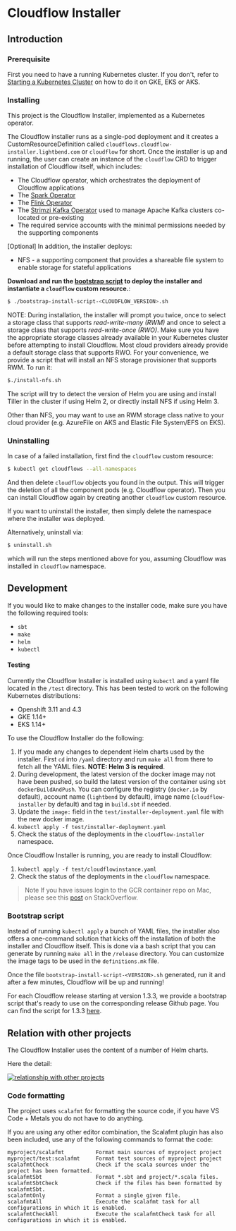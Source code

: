 # Cloudflow Installer
## Introduction

### Prerequisite

First you need to have a running Kubernetes cluster. If you don't, refer to [Starting a Kubernetes Cluster](start-cluster.md) on how to do it on GKE, EKS or AKS.

### Installing

This project is the Cloudflow Installer, implemented as a Kubernetes operator.

The Cloudflow installer runs as a single-pod deployment and it creates a CustomResourceDefinition called `cloudflows.cloudflow-installer.lightbend.com` or `cloudflow` for short. Once the installer is up and running, the user can create an instance of the `cloudflow` CRD to trigger installation of Cloudflow itself, which includes:

- The Cloudflow operator, which orchestrates the deployment of Cloudflow applications
- The [Spark Operator](https://github.com/GoogleCloudPlatform/spark-on-k8s-operator)
- The [Flink Operator](https://github.com/lyft/flinkk8soperator)
- The [Strimzi Kafka Operator](https://strimzi.io/) used to manage Apache Kafka clusters co-located or pre-existing
- The required service accounts with the minimal permissions needed by the supporting components

[Optional] In addition, the installer deploys:

- NFS - a supporting component that provides a shareable file system to enable storage for stateful applications

**Download and run the [bootstrap script](https://github.com/lightbend/cloudflow/releases/download/v2.0.9/bootstrap-install-script-2.0.9.sh) to deploy the installer and instantiate a `cloudflow` custom resource.**:

```bash
$ ./bootstrap-install-script-<CLOUDFLOW_VERSION>.sh
```

NOTE: During installation, the installer will prompt you twice, once to select a storage class that supports *read-write-many (RWM)* and once to select a storage class that supports *read-write-once (RWO)*. Make sure you have the appropriate storage classes already available in your Kubernetes cluster before attempting to install Cloudflow. Most cloud providers already provide a default storage class that supports RWO. For your convenience, we provide a script that will install an NFS storage provisioner that supports RWM. To run it:

```bash
$./install-nfs.sh
```

The script will try to detect the version of Helm you are using and install Tiller in the cluster if using Helm 2, or directly install NFS if using Helm 3.

Other than NFS, you may want to use an RWM storage class native to your cloud provider (e.g. AzureFile on AKS and Elastic File System/EFS on EKS).

### Uninstalling

In case of a failed installation, first find the `cloudflow` custom resource:

```bash
$ kubectl get cloudflows --all-namespaces
```

And then delete  `cloudflow` objects you found in the output. This will trigger the deletion of all the component pods (e.g. Cloudflow operator). Then you can install Cloudflow again by creating another `cloudflow` custom resource.

If you want to uninstall the installer, then simply delete the namespace where the installer was deployed.

Alternatively, uninstall via:
```bash
$ uninstall.sh
```
which will run the steps mentioned above for you, assuming Cloudflow was installed in `cloudflow` namespace.

## Development

If you would like to make changes to the installer code, make sure you have the following required tools:

* `sbt`
* `make`
* `helm`
* `kubectl`

#### Testing

Currently the Cloudflow Installer is installed using `kubectl` and a yaml file located in the `/test` directory. This has been tested to work on the following Kubernetes distributions:

- Openshift 3.11 and 4.3
- GKE 1.14+
- EKS 1.14+

To use the Cloudflow Installer do the following:

1. If you made any changes to dependent Helm charts used by the installer. First `cd` into `/yaml` directory and run `make all` from there to fetch all the YAML files. **NOTE: Helm 3 is required**.
2. During development, the latest version of the docker image may not have been pushed, so build the latest version of the container using `sbt dockerBuildAndPush`. You can configure the registry (`docker.io` by default), account name (`lightbend` by default), image name (`cloudflow-installer` by default) and tag in `build.sbt` if needed.
3. Update the `image:` field in the `test/installer-deployment.yaml` file with the new docker image.
4. `kubectl apply -f test/installer-deployment.yaml` 
5. Check the status of the deployments in the `cloudflow-installer` namespace.

Once Cloudflow Installer is running, you are ready to install Cloudflow:

1. `kubectl apply -f test/cloudflowinstance.yaml`
2. Check the status of the deployments in the `cloudflow` namespace.

>Note If you have issues login to the GCR container repo on Mac, please see this [post](https://stackoverflow.com/questions/49780218/docker-credential-gcloud-not-in-system-path) on StackOverflow.

### Bootstrap script

Instead of running `kubectl apply` a bunch of YAML files, the installer also offers a one-command solution that kicks off the installation of both the installer and Cloudflow itself. This is done via a bash script that you can generate by running `make all` in the `/release` directory. You can customize the image tags to be used in the `definitions.mk` file.

Once the file `bootstrap-install-script-<VERSION>.sh` generated, run it and after a few minutes, Cloudflow will be up and running!

For each Cloudflow release starting at version 1.3.3, we provide a bootstrap script that's ready to use on the corresponding release Github page. You can find the script for 1.3.3 [here](https://github.com/lightbend/cloudflow/releases/download/v1.3.3/bootstrap-install-script-1.3.3.sh).



## Relation with other projects

The Cloudflow Installer uses the content of a number of Helm charts.

Here the detail:

[![relationship with other projects](doc-images/cloudflow-installer-relationship-with-other-projects.png)](https://www.lucidchart.com/invitations/accept/0a9e1636-03d9-4b66-bb5e-3fe9a281f1e1)

### Code formatting

The project uses `scalafmt` for formatting the source code, if you have VS Code + Metals you do not have to do anything.

If you are using any other editor combination, the Scalafmt plugin has also been included, use any of the following commands to format the code:

    myproject/scalafmt          Format main sources of myproject project
    myproject/test:scalafmt     Format test sources of myproject project
    scalafmtCheck               Check if the scala sources under the project has been formatted.
    scalafmtSbt                 Format *.sbt and project/*.scala files.
    scalafmtSbtCheck            Check if the files has been formatted by scalafmtSbt.
    scalafmtOnly                Format a single given file.
    scalafmtAll                 Execute the scalafmt task for all configurations in which it is enabled.
    scalafmtCheckAll            Execute the scalafmtCheck task for all configurations in which it is enabled.
